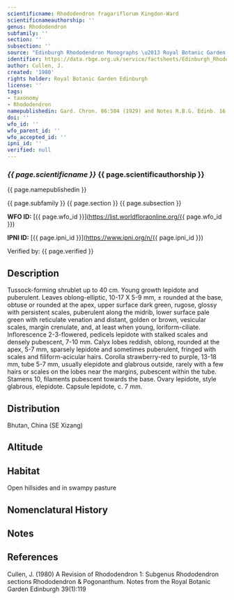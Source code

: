 ```yaml
---
scientificname: Rhododendron fragariflorum Kingdon-Ward
scientificnameauthorship: ''
genus: Rhododendron
subfamily: ''
section: ''
subsection: ''
source: "Edinburgh Rhododendron Monographs \u2013 Royal Botanic Garden Edinburgh"
identifier: https://data.rbge.org.uk/service/factsheets/Edinburgh_Rhododendron_Monographs.xhtml
author: Cullen, J.
created: '1980'
rights holder: Royal Botanic Garden Edinburgh
license: ''
tags:
- taxonomy
- Rhododendron
namepublishedin: Gard. Chron. 86:504 (1929) and Notes R.B.G. Edinb. 16:179 (1931)
doi: ''
wfo_id: ''
wfo_parent_id: ''
wfo_accepted_id: ''
ipni_id: ''
verified: null
---
```

### _{{ page.scientificname }}_ {{ page.scientificauthorship }}
 {{ page.namepublishedin }}

{{ page.subfamily }} {{ page.section }} {{ page.subsection }}

**WFO ID:** [{{ page.wfo_id }}](https://list.worldfloraonline.org/{{ page.wfo_id }})

**IPNI ID:** [{{ page.ipni_id }}](https://www.ipni.org/n/{{ page.ipni_id }})

Verified by: {{ page.verified }}



## Description
Tussock-forming shrublet up to 40 cm. Young growth lepidote and puberulent. Leaves oblong-elliptic, 10-17 X 5-9 mm, ± rounded at the base, obtuse or rounded at the apex, upper surface dark green, rugose, glossy with persistent scales, puberulent along the midrib, lower surface pale green with reticulate venation and distant, golden or brown, vesicular scales, margin crenulate, and, at least when young, loriform-ciliate. Inflorescence 2-3-flowered, pedicels lepidote with stalked scales and densely pubescent, 7-10 mm. Calyx lobes reddish, oblong, rounded at the apex, 5-7 mm, sparsely lepidote and sometimes puberulent, fringed with scales and filiform-acicular hairs. Corolla strawberry-red to purple, 13-18 mm, tube 5-7 mm, usually elepidote and glabrous outside, rarely with a few hairs or scales on the lobes near the margins, pubescent within the tube. Stamens 10, filaments pubescent towards the base. Ovary lepidote, style glabrous, elepidote. Capsule lepidote, c. 7 mm.

## Distribution
Bhutan, China (SE Xizang)

## Altitude


## Habitat
Open hillsides and in swampy pasture

## Nomenclatural History

                       
## Notes


## References

Cullen, J. (1980) A Revision of Rhododendron 1: Subgenus Rhododendron sections Rhododendron & Pogonanthum. Notes from the Royal Botanic Garden Edinburgh 39(1):119
